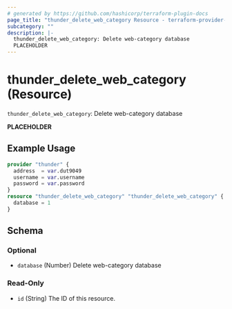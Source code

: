 ```yaml
---
# generated by https://github.com/hashicorp/terraform-plugin-docs
page_title: "thunder_delete_web_category Resource - terraform-provider-thunder"
subcategory: ""
description: |-
  thunder_delete_web_category: Delete web-category database
  PLACEHOLDER
---
```


# thunder_delete_web_category (Resource)

`thunder_delete_web_category`: Delete web-category database

__PLACEHOLDER__

## Example Usage

```terraform
provider "thunder" {
  address  = var.dut9049
  username = var.username
  password = var.password
}
resource "thunder_delete_web_category" "thunder_delete_web_category" {
  database = 1
}
```

<!-- schema generated by tfplugindocs -->
## Schema

### Optional

- `database` (Number) Delete web-category database

### Read-Only

- `id` (String) The ID of this resource.


